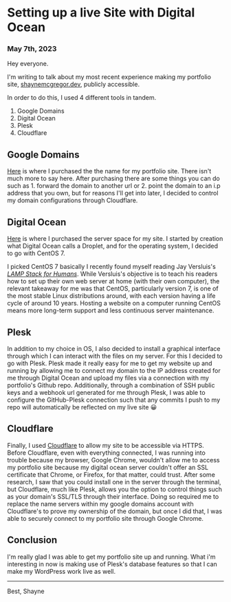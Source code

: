# Setting up a live Site with Digital Ocean
### May 7th, 2023

Hey everyone.

I'm writing to talk about my most recent experience making my portfolio site, [shaynemcgregor.dev](https://shaynemcgregor.dev/), publicly accessible.

In order to do this, I used 4 different tools in tandem. 

1. Google Domains
2. Digital Ocean
3. Plesk 
4. Cloudflare 

## Google Domains
[Here](https://domains.google/) is where I purchased the the name for my portfolio site. There isn't much more to say here. After purchasing there are some things you can do such as 1. forward the domain to another url or 2. point the domain to an i.p address that you own, but for reasons I'll get into later, I decided to control my domain configurations through Cloudflare. 

## Digital Ocean
[Here](https://www.digitalocean.com/) is where I purchased the server space for my site. I started by creation what Digital Ocean calls a Droplet, and for the operating system, I decided to go with CentOS 7. 

I picked CentOS 7 basically I recently found myself reading Jay Versluis's [_LAMP Stack for Humans_](https://www.amazon.com/LAMP-Stack-Humans-laptop-network/dp/151145749X/ref=sr_1_1?crid=3D4IK25KFMB87&keywords=Lamp+stack+for+humans&qid=1683491079&s=books&sprefix=lamp+stack+for+humans%2Cstripbooks%2C94&sr=1-1). While Versluis's objective is to teach his readers how to set up their own web server at home (with their own computer), the relevant takeaway for me was that CentOS, particularly version 7, is one of the most stable Linux distributions around, with each version having a life cycle of around 10 years. Hosting a website on a computer running CentOS means more long-term support and less continuous server maintenance. 

## Plesk
In addition to my choice in OS, I also decided to install a graphical interface through which I can interact with the files on my server. For this I decided to go with Plesk. Plesk made it really easy for me to get my website up and running by allowing me to connect my domain to the IP address created for me through Digital Ocean and upload my files via a connection with my portfolio's Github repo. Additionally, through a combination of SSH public keys and a webhook url generated for me through Plesk, I was able to configure the GitHub-Plesk connection such that any commits I push to my repo will automatically be reflected on my live site 😀

## Cloudflare 
Finally, I used [Cloudflare](https://www.cloudflare.com/) to allow my site to be accessible via HTTPS. Before Cloudflare, even with everything connected, I was running into trouble because my browser, Google Chrome, wouldn't allow me to access my portfolio site because my digital ocean server couldn't offer an SSL certificate that Chrome, or Firefox, for that matter, could trust. After some research, I saw that you could install one in the server through the terminal, but Cloudflare, much like Plesk, allows you the option to control things such as your domain's SSL/TLS through their interface. Doing so required me to replace the name servers within my google domains account with Cloudflare's to prove my ownership of the domain, but once I did that, I was able to securely connect to my portfolio site through Google Chrome. 

## Conclusion 
I'm really glad I was able to get my portfolio site up and running. What i'm interesting in now is making use of Plesk's database features so that I can make my WordPress work live as well. 

-----

Best,
Shayne
    

   

  